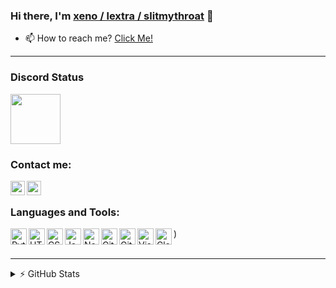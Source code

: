 ### Hi there, I'm [xeno / lextra / slitmythroat](fraud.gay) 👋

- 📫 How to reach me? [Click Me!](https://discord.com/users/907835526256689192)

---

### Discord Status
[<img height="80px" src="[https://discord.c99.nl/widget/theme-5/1044192328237195274.png](https://discord.c99.nl/widget/theme-4/907835526256689192.png)"/>](https://discord.com/users/907835526256689192)

### Contact me: 

[<img align="left" alt="xeno / lextra / slitmythroat | Website" width="23px" src="https://i.imgur.com/HcY0gIm.png"/>](https://fraud.gay)
[<img align="left" alt="xeno / lextra / slitmythroat | Discord" width="23px" src="https://i.imgur.com/CZU39q2.png"/>](https://discord.com/users/907835526256689192)
</br>

### Languages and Tools: 

[<img align="left" alt="Python" width="26px" src="https://skillicons.dev/icons?i=python"/>](https://python.org)
[<img align="left" alt="HTML" width="26px" src="https://skillicons.dev/icons?i=html"/>](https://w3.org/html)
[<img align="left" alt="CSS" width="26px" src="https://skillicons.dev/icons?i=css"/>](https://w3schools.com/css)
[<img align="left" alt="JavaScript" width="26px" src="https://skillicons.dev/icons?i=js"/>](https://javascript.com)
[<img align="left" alt="Node.js" width="26px" src="https://skillicons.dev/icons?i=nodejs"/>](https://nodejs.org/en)
[<img align="left" alt="Git" width="26px" src="https://skillicons.dev/icons?i=lua"/>](https://www.lua.org/)
[<img align="left" alt="GitHub" width="26px" src="https://skillicons.dev/icons?i=github"/>](https://github.com)
[<img align="left" alt="Visual Studio Code" width="26px" src="https://skillicons.dev/icons?i=vscode"/>](https://code.visualstudio.com)
[<img align="left" alt="CloudFlare" width="26px" src="https://skillicons.dev/icons?i=cloudflare"/>](https://www.cloudflare.com/))
<br>
<br>

---

<details>
  <summary>⚡ GitHub Stats</summary>
<br>
<a href="https://github.com/lextra">
<img align="center" alt="mrnekrozyt | GitHub Stats" src="https://github-readme-stats-eight-pink.vercel.app/api?username=mrnekrozyt&&show_icons=true&theme=tokyonight&layout=compact"/>
<br>
<br>
<img align="center" src="(https://github-readme-streak-stats.herokuapp.com?user=mrnekrozyt&theme=tokyonight&type=png)](https://git.io/streak-stats)" alt="mrnekrozyt | GitHub Stats"/>
</a>
</details>
